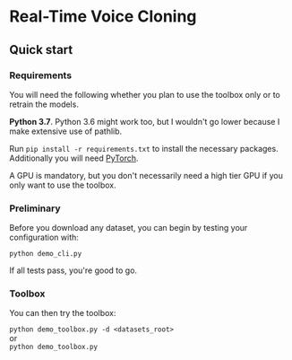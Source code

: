 # Real-Time Voice Cloning

## Quick start
### Requirements
You will need the following whether you plan to use the toolbox only or to retrain the models.

**Python 3.7**. Python 3.6 might work too, but I wouldn't go lower because I make extensive use of pathlib.

Run `pip install -r requirements.txt` to install the necessary packages. Additionally you will need [PyTorch](https://pytorch.org/get-started/locally/).

A GPU is mandatory, but you don't necessarily need a high tier GPU if you only want to use the toolbox.

### Preliminary
Before you download any dataset, you can begin by testing your configuration with:

`python demo_cli.py`

If all tests pass, you're good to go.

### Toolbox
You can then try the toolbox:

`python demo_toolbox.py -d <datasets_root>`  
or  
`python demo_toolbox.py`  